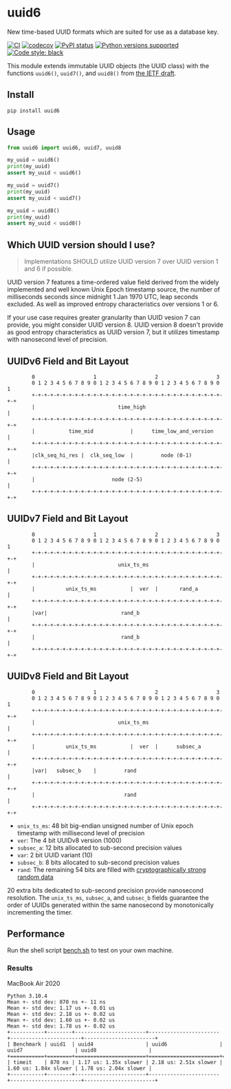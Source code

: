 # uuid6
New time-based UUID formats which are suited for use as a database key.

[![CI](https://github.com/oittaa/uuid6-python/actions/workflows/main.yml/badge.svg)](https://github.com/oittaa/uuid6-python/actions/workflows/main.yml)
[![codecov](https://codecov.io/gh/oittaa/uuid6-python/branch/main/graph/badge.svg?token=O59DZ6UWQV)](https://codecov.io/gh/oittaa/uuid6-python)
[![PyPI status](https://badge.fury.io/py/uuid6.svg)](https://pypi.org/project/uuid6/)
[![Python versions supported](https://img.shields.io/pypi/pyversions/uuid6.svg?logo=python)](https://pypi.org/project/uuid6/)
[![Code style: black](https://img.shields.io/badge/code%20style-black-000000.svg)](https://github.com/psf/black)

This module extends immutable UUID objects (the UUID class) with the functions `uuid6()`, `uuid7()`, and `uuid8()` from [the IETF draft][draft repository].

## Install

```shell
pip install uuid6
```

## Usage

```python
from uuid6 import uuid6, uuid7, uuid8

my_uuid = uuid6()
print(my_uuid)
assert my_uuid < uuid6()

my_uuid = uuid7()
print(my_uuid)
assert my_uuid < uuid7()

my_uuid = uuid8()
print(my_uuid)
assert my_uuid < uuid8()
```

## Which UUID version should I use?

> Implementations SHOULD utilize UUID version 7 over UUID version 1 and 6 if possible.

UUID version 7 features a time-ordered value field derived from the widely implemented and well known Unix Epoch timestamp source, the number of milliseconds seconds since midnight 1 Jan 1970 UTC, leap seconds excluded. As well as improved entropy characteristics over versions 1 or 6.

If your use case requires greater granularity than UUID vesion 7 can provide, you might consider UUID version 8. UUID version 8 doesn't provide as good entropy characteristics as UUID version 7, but it utilizes timestamp with nanosecond level of precision.

## UUIDv6 Field and Bit Layout

```
        0                   1                   2                   3
        0 1 2 3 4 5 6 7 8 9 0 1 2 3 4 5 6 7 8 9 0 1 2 3 4 5 6 7 8 9 0 1
        +-+-+-+-+-+-+-+-+-+-+-+-+-+-+-+-+-+-+-+-+-+-+-+-+-+-+-+-+-+-+-+-+
        |                           time_high                           |
        +-+-+-+-+-+-+-+-+-+-+-+-+-+-+-+-+-+-+-+-+-+-+-+-+-+-+-+-+-+-+-+-+
        |           time_mid            |      time_low_and_version     |
        +-+-+-+-+-+-+-+-+-+-+-+-+-+-+-+-+-+-+-+-+-+-+-+-+-+-+-+-+-+-+-+-+
        |clk_seq_hi_res |  clk_seq_low  |         node (0-1)            |
        +-+-+-+-+-+-+-+-+-+-+-+-+-+-+-+-+-+-+-+-+-+-+-+-+-+-+-+-+-+-+-+-+
        |                         node (2-5)                            |
        +-+-+-+-+-+-+-+-+-+-+-+-+-+-+-+-+-+-+-+-+-+-+-+-+-+-+-+-+-+-+-+-+
```

## UUIDv7 Field and Bit Layout

```
        0                   1                   2                   3
        0 1 2 3 4 5 6 7 8 9 0 1 2 3 4 5 6 7 8 9 0 1 2 3 4 5 6 7 8 9 0 1
        +-+-+-+-+-+-+-+-+-+-+-+-+-+-+-+-+-+-+-+-+-+-+-+-+-+-+-+-+-+-+-+-+
        |                           unix_ts_ms                          |
        +-+-+-+-+-+-+-+-+-+-+-+-+-+-+-+-+-+-+-+-+-+-+-+-+-+-+-+-+-+-+-+-+
        |          unix_ts_ms           |  ver  |       rand_a          |
        +-+-+-+-+-+-+-+-+-+-+-+-+-+-+-+-+-+-+-+-+-+-+-+-+-+-+-+-+-+-+-+-+
        |var|                        rand_b                             |
        +-+-+-+-+-+-+-+-+-+-+-+-+-+-+-+-+-+-+-+-+-+-+-+-+-+-+-+-+-+-+-+-+
        |                            rand_b                             |
        +-+-+-+-+-+-+-+-+-+-+-+-+-+-+-+-+-+-+-+-+-+-+-+-+-+-+-+-+-+-+-+-+
```

## UUIDv8 Field and Bit Layout

```
        0                   1                   2                   3
        0 1 2 3 4 5 6 7 8 9 0 1 2 3 4 5 6 7 8 9 0 1 2 3 4 5 6 7 8 9 0 1
        +-+-+-+-+-+-+-+-+-+-+-+-+-+-+-+-+-+-+-+-+-+-+-+-+-+-+-+-+-+-+-+-+
        |                           unix_ts_ms                          |
        +-+-+-+-+-+-+-+-+-+-+-+-+-+-+-+-+-+-+-+-+-+-+-+-+-+-+-+-+-+-+-+-+
        |          unix_ts_ms           |  ver  |      subsec_a         |
        +-+-+-+-+-+-+-+-+-+-+-+-+-+-+-+-+-+-+-+-+-+-+-+-+-+-+-+-+-+-+-+-+
        |var|   subsec_b    |         rand                              |
        +-+-+-+-+-+-+-+-+-+-+-+-+-+-+-+-+-+-+-+-+-+-+-+-+-+-+-+-+-+-+-+-+
        |                             rand                              |
        +-+-+-+-+-+-+-+-+-+-+-+-+-+-+-+-+-+-+-+-+-+-+-+-+-+-+-+-+-+-+-+-+
```

- `unix_ts_ms`: 48 bit big-endian unsigned number of Unix epoch timestamp with millisecond level of precision
- `ver`: The 4 bit UUIDv8 version (1000)
- `subsec_a`: 12 bits allocated to sub-second precision values
- `var`: 2 bit UUID variant (10)
- `subsec_b`: 8 bits allocated to sub-second precision values
- `rand`: The remaining 54 bits are filled with [cryptographically strong random data][python randbits]

 20 extra bits dedicated to sub-second precision provide nanosecond resolution. The `unix_ts_ms`, `subsec_a`,  and `subsec_b` fields guarantee the order of UUIDs generated within the same nanosecond by monotonically incrementing the timer.

## Performance

Run the shell script [bench.sh][bench] to test on your own machine.

### Results

MacBook Air 2020
```
Python 3.10.4
Mean +- std dev: 870 ns +- 11 ns
Mean +- std dev: 1.17 us +- 0.01 us
Mean +- std dev: 2.18 us +- 0.02 us
Mean +- std dev: 1.60 us +- 0.02 us
Mean +- std dev: 1.78 us +- 0.02 us
+-----------+--------+-----------------------+-----------------------+-----------------------+-----------------------+
| Benchmark | uuid1  | uuid4                 | uuid6                 | uuid7                 | uuid8                 |
+===========+========+=======================+=======================+=======================+=======================+
| timeit    | 870 ns | 1.17 us: 1.35x slower | 2.18 us: 2.51x slower | 1.60 us: 1.84x slower | 1.78 us: 2.04x slower |
+-----------+--------+-----------------------+-----------------------+-----------------------+-----------------------+
```

[draft repository]: https://github.com/ietf-wg-uuidrev/rfc4122bis
[python randbits]: https://docs.python.org/3/library/secrets.html#secrets.randbits
[bench]: https://github.com/oittaa/uuid6-python/blob/main/bench.sh
